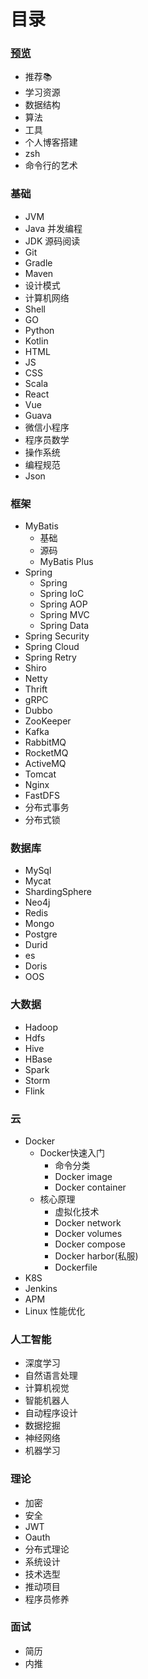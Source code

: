 # 目录

### [预览](/)

* 推荐📚
* 学习资源
* 数据结构
* 算法
* 工具
* 个人博客搭建
* zsh
* 命令行的艺术

### 基础
* JVM
* Java 并发编程
* JDK 源码阅读
* Git
* Gradle
* Maven
* 设计模式
* 计算机网络
* Shell
* GO
* Python
* Kotlin
* HTML
* JS
* CSS
* Scala
* React
* Vue
* Guava
* 微信小程序
* 程序员数学
* 操作系统
* 编程规范
* Json


### 框架
* MyBatis
  * 基础
  * 源码
  * MyBatis Plus
* Spring
  * Spring
  * Spring IoC
  * Spring AOP
  * Spring MVC
  * Spring Data
* Spring Security
* Spring Cloud
* Spring Retry
* Shiro
* Netty
* Thrift
* gRPC
* Dubbo
* ZooKeeper
* Kafka
* RabbitMQ
* RocketMQ
* ActiveMQ
* Tomcat
* Nginx
* FastDFS
* 分布式事务
* 分布式锁

### 数据库
* MySql
* Mycat
* ShardingSphere
* Neo4j
* Redis
* Mongo
* Postgre
* Durid
* es
* Doris
* OOS

### 大数据
* Hadoop
* Hdfs
* Hive
* HBase
* Spark
* Storm
* Flink

### 云
* Docker
  * Docker快速入门
    * 命令分类
    * Docker image
    * Docker container
  * 核心原理
    * 虚拟化技术
    * Docker network
    * Docker volumes
    * Docker compose
    * Docker harbor(私服)
    * Dockerfile
* K8S
* Jenkins
* APM
* Linux 性能优化

### 人工智能
* 深度学习
* 自然语言处理
* 计算机视觉
* 智能机器人
* 自动程序设计
* 数据挖掘
* 神经网络
* 机器学习

### 理论

* 加密
* 安全
* JWT
* Oauth
* 分布式理论
* 系统设计
* 技术选型
* 推动项目
* 程序员修养

### 面试
* 简历
* 内推


